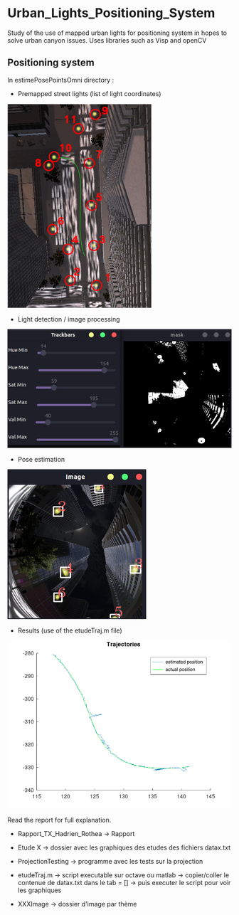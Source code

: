 # Urban_Lights_Positioning_System
Study of the use of mapped urban lights for positioning system in hopes to solve urban canyon issues. Uses libraries such as Visp and openCV


## Positioning system

In estimePosePointsOmni directory :

- Premapped street lights (list of light coordinates)
<img src="map.png"> 

- Light detection / image processing
<img src="ImageProcessing/parametrisation.png"> 

- Pose estimation
<img src="ImageTracking/track1.png">

- Results (use of the etudeTraj.m file)
<img src="Study3/traj.png"> 


Read the report for full explanation.

- Rapport_TX_Hadrien_Rothea -> Rapport

- Etude X -> dossier avec les graphiques des etudes des fichiers datax.txt

- ProjectionTesting -> programme avec les tests sur la projection

- etudeTraj.m -> script executable sur octave ou matlab
							-> copier/coller le contenue de datax.txt dans le tab = []
							-> puis executer le script pour voir les graphiques
							
 - XXXImage -> dossier d'image par thème
